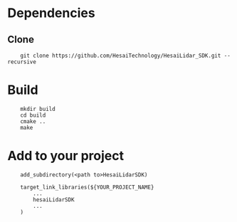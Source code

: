 # Dependencies
## Clone
```
	git clone https://github.com/HesaiTechnology/HesaiLidar_SDK.git --recursive
```
# Build
```
	mkdir build
	cd build 
	cmake ..
	make
```

# Add to your project
```
	add_subdirectory(<path to>HesaiLidarSDK)

	target_link_libraries(${YOUR_PROJECT_NAME}
		...
		hesaiLidarSDK
		...
	)

```
